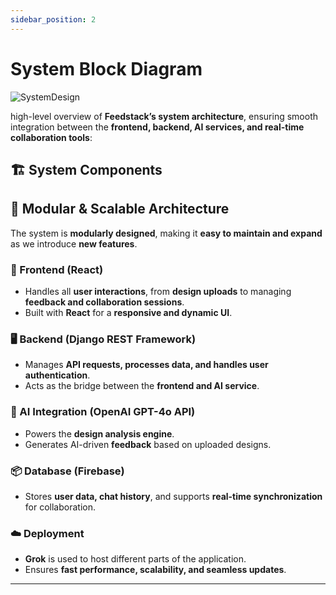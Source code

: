 ```yaml
---
sidebar_position: 2
---
```


# System Block Diagram

![SystemDesign](https://github.com/user-attachments/assets/3a744e34-2de4-457b-a338-1575c9ef13fd)

high-level overview of **Feedstack’s system architecture**, ensuring smooth integration between the **frontend, backend, AI services, and real-time collaboration tools**:

## 🏗️ System Components

## 🔧 Modular & Scalable Architecture
The system is **modularly designed**, making it **easy to maintain and expand** as we introduce **new features**.

### 🚀 Frontend (React)
- Handles all **user interactions**, from **design uploads** to managing **feedback and collaboration sessions**.
- Built with **React** for a **responsive and dynamic UI**.

### 🖥️ Backend (Django REST Framework)
- Manages **API requests, processes data, and handles user authentication**.
- Acts as the bridge between the **frontend and AI service**.

### 🧠 AI Integration (OpenAI GPT-4o API)
- Powers the **design analysis engine**.
- Generates AI-driven **feedback** based on uploaded designs.

### 📦 Database (Firebase)
- Stores **user data, chat history**, and supports **real-time synchronization** for collaboration.

### ☁️ Deployment
- **Grok** is used to host different parts of the application.
- Ensures **fast performance, scalability, and seamless updates**.

---
